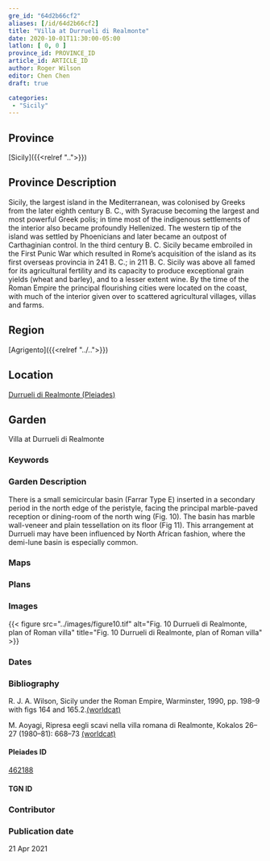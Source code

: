 ```yaml
---
gre_id: "64d2b66cf2"
aliases: [/id/64d2b66cf2]
title: "Villa at Durrueli di Realmonte"
date: 2020-10-01T11:30:00-05:00
latlon: [ 0, 0 ]
province_id: PROVINCE_ID
article_id: ARTICLE_ID
author: Roger Wilson
editor: Chen Chen
draft: true

categories:
 - "Sicily"
---
```


## Province

[Sicily]({{<relref "..">}})  

## Province Description
Sicily, the largest island in the Mediterranean, was colonised by Greeks from the later eighth century B. C., with Syracuse becoming the largest and most powerful Greek polis; in time most of the indigenous settlements of the interior also became profoundly Hellenized. The western tip of the island was settled by Phoenicians and later became an outpost of Carthaginian control. In the third century B. C. Sicily became embroiled in the First Punic War which resulted in Rome’s acquisition of the island as its first overseas provincia in 241 B. C.; in 211 B. C. Sicily was above all famed for its agricultural fertility and its capacity to produce exceptional grain yields (wheat and barley), and to a lesser extent wine. By the time of the Roman Empire the principal flourishing cities were located on the coast, with much of the interior given over to scattered agricultural villages, villas and farms.

## Region

[Agrigento]({{<relref "../..">}})

<!--### Sublocation Description-->

<!-- DESCRIPTION -->


## Location

[Durrueli di Realmonte (Pleiades)](https://pleiades.stoa.org/places/462188/)

<!--### Location Description-->

<!-- LEAVE THIS BLANK FOR NOW -->

<!--## Sublocation-->

<!--
[AREA WITHIN LOCATION, LIKE “PALATINE HILL”](GEOREFERENCE LINK)
A sublocation is any area larger than an individual garden, but located within a location. I would always try to include a link to a controlled vocabulary here if possible. This ID may well be different from the Garden ID, e.g., Pompeii versus a Garden in one of the houses which has its own Pleiades ID.
-->

<!--### Sublocation Description-->

<!-- DESCRIPTION -->

## Garden

Villa at Durrueli di Realmonte

### Keywords

<!-- [urban villas](#) -->


### Garden Description

There is a small semicircular basin (Farrar Type E) inserted in a secondary period in the north edge of the peristyle, facing the principal marble-paved reception or dining-room of the north wing (Fig. 10). The basin has marble wall-veneer and plain tessellation on its floor (Fig 11). This arrangement at Durrueli may have been influenced by North African fashion, where the demi-lune basin is especially common.


### Maps

<!--
{{< figure src="IMG_URL" alt="ALT_TEXT" title="CAPTION" >}}
-->

### Plans

<!--{{< figure src="../images/cologne_atrium_plan1_EUR_GI_ColClaAA_Ah_carroll.jpg" alt="Plan of the Atrium House at Colonia Claudia Ara Agrippinensium (Cologne); rights statement" title="Plan 1: Plan of the so-called 'atrium house' with an apsidal pool (P) in its garden courtyard (G). Adapted from Precht 1971, fig. 2. (Rights statement)" >}}-->

### Images

{{< figure src="../images/figure10.tif" alt="Fig. 10 Durrueli di Realmonte, plan of Roman villa" title="Fig. 10 Durrueli di Realmonte, plan of Roman villa" >}}



### Dates


### Bibliography
R. J. A. Wilson, Sicily under the Roman Empire, Warminster, 1990, pp. 198–9  with figs 164 and 165.2.[(worldcat)](http://www.worldcat.org/oclc/608028740)

M. Aoyagi, Ripresa eegli scavi nella villa romana di Realmonte, Kokalos 26–27 (1980–81):  668–73 [(worldcat)](http://www.worldcat.org/oclc/186378054)



<!--#### Periodo ID-->

<!-- [PERIODO_ID](https://pleiades.stoa.org/places/PLEIADES_ID) -->

#### Pleiades ID

[462188](https://pleiades.stoa.org/places/462188/)

#### TGN ID


### Contributor


### Publication date

21 Apr 2021


<!--### Related articles-->

<!-- Links to other related articles. Leave blank for now -->